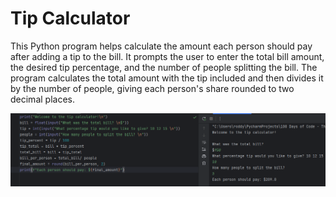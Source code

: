 # Tip Calculator
This Python program helps calculate the amount each person should pay after adding a tip to the bill. 
It prompts the user to enter the total bill amount, the desired tip percentage, and the number of people splitting the bill. 
The program calculates the total amount with the tip included and then divides it by the number of people, giving each person's share rounded to two decimal places.

![image](https://github.com/rodipereira/Tip_Calculator/blob/main/Day%202.png)
